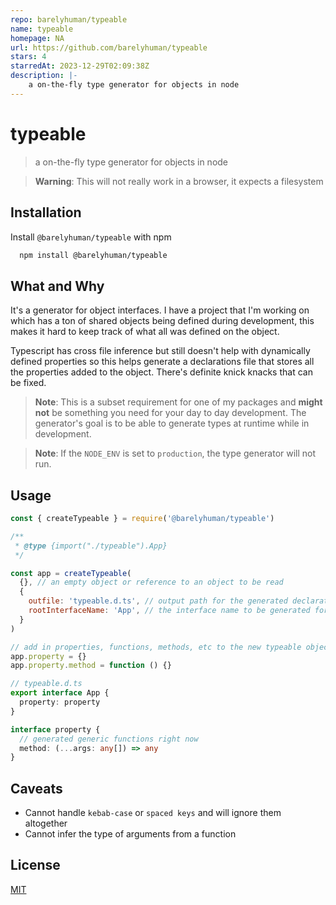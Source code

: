 ```yaml
---
repo: barelyhuman/typeable
name: typeable
homepage: NA
url: https://github.com/barelyhuman/typeable
stars: 4
starredAt: 2023-12-29T02:09:38Z
description: |-
    a on-the-fly type generator for objects in node
---
```


# typeable

> a on-the-fly type generator for objects in node

> **Warning**: This will not really work in a browser, it expects a filesystem

## Installation

Install `@barelyhuman/typeable` with npm

```bash
  npm install @barelyhuman/typeable
```

## What and Why

It's a generator for object interfaces. I have a project that I'm working on
which has a ton of shared objects being defined during development, this makes
it hard to keep track of what all was defined on the object.

Typescript has cross file inference but still doesn't help with dynamically
defined properties so this helps generate a declarations file that stores all
the properties added to the object. There's definite knick knacks that can be
fixed.

> **Note**: This is a subset requirement for one of my packages and **might
> not** be something you need for your day to day development. The generator's
> goal is to be able to generate types at runtime while in development.

> **Note**: If the `NODE_ENV` is set to `production`, the type generator will
> not run.

## Usage

```js
const { createTypeable } = require('@barelyhuman/typeable')

/**
 * @type {import("./typeable").App}
 */

const app = createTypeable(
  {}, // an empty object or reference to an object to be read
  {
    outfile: 'typeable.d.ts', // output path for the generated declaration file
    rootInterfaceName: 'App', // the interface name to be generated for the above object.
  }
)

// add in properties, functions, methods, etc to the new typeable object.
app.property = {}
app.property.method = function () {}
```

```ts
// typeable.d.ts
export interface App {
  property: property
}

interface property {
  // generated generic functions right now
  method: (...args: any[]) => any
}
```

## Caveats

- Cannot handle `kebab-case` or `spaced keys` and will ignore them altogether
- Cannot infer the type of arguments from a function

## License

[MIT](/LICENSE)

